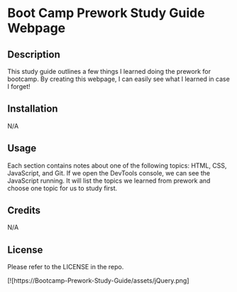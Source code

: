 # Boot Camp Prework Study Guide Webpage

## Description

This study guide outlines a few things I learned doing the prework for bootcamp. By creating this webpage, I can easily see what I learned in case I forget! 

## Installation

N/A

## Usage

Each section contains notes about one of the following topics: HTML, CSS, JavaScript, and Git. If we open the DevTools console, we can see the JavaScript running. It will list the topics we learned from prework and choose one topic for us to study first. 

## Credits

N/A

## License

Please refer to the LICENSE in the repo.

[![https://Bootcamp-Prework-Study-Guide/assets/jQuery.png]
